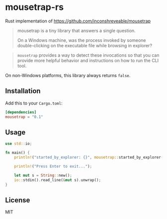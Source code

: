# mousetrap-rs

Rust implementation of https://github.com/inconshreveable/mousetrap

> mousetrap is a tiny library that answers a single question.
>
> On a Windows machine, was the process invoked by someone double-clicking on the executable file while browsing in explorer?

> `mousetrap` provides a way to detect these invocations so that you can provide more helpful behavior and instructions on how to run the CLI tool.

On non-Windows platforms, this library always returns `false`.

## Installation

Add this to your `Cargo.toml`:

```toml
[dependencies]
mousetrap = "0.1"
```

## Usage

```rust
use std::io;

fn main() {
    println!("started_by_explorer: {}", mousetrap::started_by_explorer());

    println!("Press Enter to exit...");

    let mut s = String::new();
    io::stdin().read_line(&mut s).unwrap();
}
```

## License

MIT
